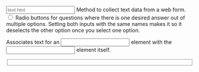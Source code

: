 <form action="form data destination"></form>

<input required type="text" name="description" placeholder="text hint">
	Method to collect text data from a web form.

<input required type="radio" name="description" placeholder="text hint" value="">
	Radio buttons for questions where there is one desired answer out of multiple options.
	Setting both inputs with the same names makes it so it deselects the other option once you select one option.

<label></label>
	Associates text for an <input> element with the <input> element itself.

<fieldset></fieldset>
